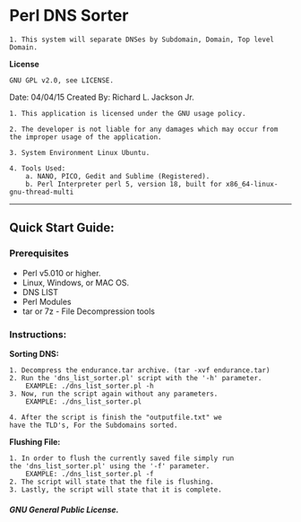 # Perl DNS Sorter

```
1. This system will separate DNSes by Subdomain, Domain, Top level Domain.
```

**License**
```
GNU GPL v2.0, see LICENSE.
```
<div>
Date: 		04/04/15 
Created By: 	Richard L. Jackson Jr.
</div>

	1. This application is licensed under the GNU usage policy.

	2. The developer is not liable for any damages which may occur from the improper usage of the application.

	3. System Environment Linux Ubuntu.

	4. Tools Used:
		a. NANO, PICO, Gedit and Sublime (Registered).
		b. Perl Interpreter perl 5, version 18, built for x86_64-linux-gnu-thread-multi
----

## Quick Start Guide:

### Prerequisites

* Perl v5.010 or higher.
* Linux, Windows, or MAC OS.
* DNS LIST
* Perl Modules 
* tar or 7z - File Decompression tools 

### Instructions:

**Sorting DNS:**

	1. Decompress the endurance.tar archive. (tar -xvf endurance.tar)
	2. Run the 'dns_list_sorter.pl' script with the '-h' parameter.
		EXAMPLE: ./dns_list_sorter.pl -h
	3. Now, run the script again without any parameters.
		EXAMPLE: ./dns_list_sorter.pl

	4. After the script is finish the "outputfile.txt" we 
	have the TLD's, For the Subdomains sorted.

**Flushing File:**

	1. In order to flush the currently saved file simply run
	the 'dns_list_sorter.pl' using the '-f' parameter.
		EXAMPLE: ./dns_list_sorter.pl -f
	2. The script will state that the file is flushing.
	3. Lastly, the script will state that it is complete.


<h5> GNU General Public License.</h5>
